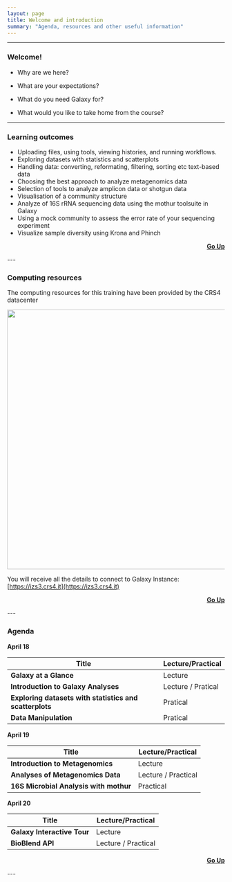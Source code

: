 ```yaml
---
layout: page
title: Welcome and introduction
summary: "Agenda, resources and other useful information"
---
```


---

### Welcome!


- Why are we here?

- What are your expectations?

- What do you need Galaxy for?

- What would you like to take home from the course?

---

### Learning outcomes

- Uploading files, using tools, viewing histories, and running workflows.
- Exploring datasets with statistics and scatterplots
- Handling data: converting, reformating, filtering, sorting etc text-based data
- Choosing the best approach to analyze metagenomics data
- Selection of tools to analyze amplicon data or shotgun data
- Visualisation of a community structure
- Analyze of 16S rRNA sequencing data using the mothur toolsuite in Galaxy 
- Using a mock community to assess the error rate of your sequencing experiment 
- Visualize sample diversity using Krona and Phinch



<p style="text-align:right"><a href="{{site.url}}{{page.url}}"><strong>Go Up</strong><span class="fa fa-fw fa-arrow-up"></span></a></p>
---

### Computing resources

The computing resources for this training have been provided by the 
CRS4 datacenter


[<img src="{{site.url}}/images/CRS4-HPC-logo.png" width="600">](https://www.crs4.it/services/high-performance-computing/)


You will receive all the details to connect to Galaxy Instance: [https://izs3.crs4.it](https://izs3.crs4.it)

<p style="text-align:right"><a href="{{site.url}}{{page.url}}"><strong>Go Up</strong><span class="fa fa-fw fa-arrow-up"></span></a></p>
---

### Agenda

**April 18**

Title | Lecture/Practical
------|-------------------
**Galaxy at a Glance** | Lecture
**Introduction to Galaxy Analyses** | Lecture / Pratical
**Exploring datasets with statistics and scatterplots** | Pratical
**Data Manipulation** | Pratical

**April 19**

Title | Lecture/Practical
------|-------------------
**Introduction to Metagenomics** | Lecture 
**Analyses of Metagenomics Data** | Lecture / Practical
**16S Microbial Analysis with mothur** |  Practical

**April 20**

Title | Lecture/Practical
------|-------------------
**Galaxy Interactive Tour** | Lecture
**BioBlend API** | Lecture / Practical


<p style="text-align:right"><a href="{{site.url}}{{page.url}}"><strong>Go Up</strong><span class="fa fa-fw fa-arrow-up"></span></a></p>
---
